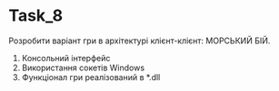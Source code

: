 Task_8
======
Розробити варіант гри в архітектурі клієнт-клієнт: МОРСЬКИЙ БІЙ.
1) Консольний інтерфейс
2) Використання сокетів Windows
3) Функціонал гри реалізований в *.dll
